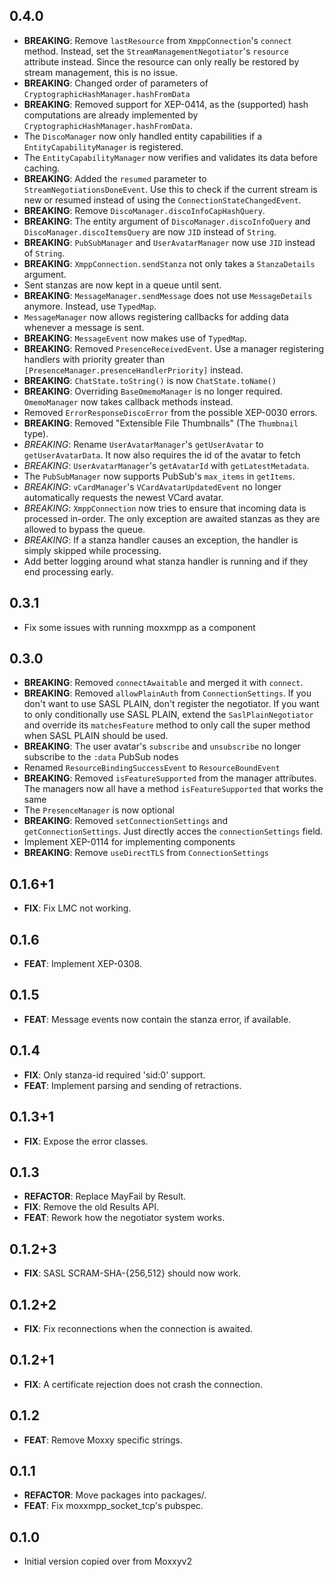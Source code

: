 ## 0.4.0

- **BREAKING**: Remove `lastResource` from `XmppConnection`'s `connect` method. Instead, set the `StreamManagementNegotiator`'s `resource` attribute instead. Since the resource can only really be restored by stream management, this is no issue.
- **BREAKING**: Changed order of parameters of `CryptographicHashManager.hashFromData`
- **BREAKING**: Removed support for XEP-0414, as the (supported) hash computations are already implemented by `CryptographicHashManager.hashFromData`.
- The `DiscoManager` now only handled entity capabilities if a `EntityCapabilityManager` is registered.
- The `EntityCapabilityManager` now verifies and validates its data before caching.
- **BREAKING**: Added the `resumed` parameter to `StreamNegotiationsDoneEvent`. Use this to check if the current stream is new or resumed instead of using the `ConnectionStateChangedEvent`.
- **BREAKING**: Remove `DiscoManager.discoInfoCapHashQuery`.
- **BREAKING**: The entity argument of `DiscoManager.discoInfoQuery` and `DiscoManager.discoItemsQuery` are now `JID` instead of `String`.
- **BREAKING**: `PubSubManager` and `UserAvatarManager` now use `JID` instead of `String`.
- **BREAKING**: `XmppConnection.sendStanza` not only takes a `StanzaDetails` argument.
- Sent stanzas are now kept in a queue until sent.
- **BREAKING**: `MessageManager.sendMessage` does not use `MessageDetails` anymore. Instead, use `TypedMap`.
- `MessageManager` now allows registering callbacks for adding data whenever a message is sent.
- **BREAKING**: `MessageEvent` now makes use of `TypedMap`.
- **BREAKING**: Removed `PresenceReceivedEvent`. Use a manager registering handlers with priority greater than `[PresenceManager.presenceHandlerPriority]` instead.
- **BREAKING**: `ChatState.toString()` is now `ChatState.toName()`
- **BREAKING**: Overriding `BaseOmemoManager` is no longer required. `OmemoManager` now takes callback methods instead.
- Removed `ErrorResponseDiscoError` from the possible XEP-0030 errors.
- **BREAKING**: Removed "Extensible File Thumbnails" (The `Thumbnail` type).
- *BREAKING*: Rename `UserAvatarManager`'s `getUserAvatar` to `getUserAvatarData`. It now also requires the id of the avatar to fetch
- *BREAKING*: `UserAvatarManager`'s `getAvatarId` with `getLatestMetadata`.
- The `PubSubManager` now supports PubSub's `max_items` in `getItems`.
- *BREAKING*: `vCardManager`'s `VCardAvatarUpdatedEvent` no longer automatically requests the newest VCard avatar.
- *BREAKING*: `XmppConnection` now tries to ensure that incoming data is processed in-order. The only exception are awaited stanzas as they are allowed to bypass the queue.
- *BREAKING*: If a stanza handler causes an exception, the handler is simply skipped while processing.
- Add better logging around what stanza handler is running and if they end processing early.

## 0.3.1

- Fix some issues with running moxxmpp as a component

## 0.3.0

- **BREAKING**: Removed `connectAwaitable` and merged it with `connect`.
- **BREAKING**: Removed `allowPlainAuth` from `ConnectionSettings`. If you don't want to use SASL PLAIN, don't register the negotiator. If you want to only conditionally use SASL PLAIN, extend the `SaslPlainNegotiator` and override its `matchesFeature` method to only call the super method when SASL PLAIN should be used.
- **BREAKING**: The user avatar's `subscribe` and `unsubscribe` no longer subscribe to the `:data` PubSub nodes
- Renamed `ResourceBindingSuccessEvent` to `ResourceBoundEvent`
- **BREAKING**: Removed `isFeatureSupported` from the manager attributes. The managers now all have a method `isFeatureSupported` that works the same
- The `PresenceManager` is now optional
- **BREAKING**: Removed `setConnectionSettings` and `getConnectionSettings`. Just directly acces the `connectionSettings` field.
- Implement XEP-0114 for implementing components
- **BREAKING**: Remove `useDirectTLS` from `ConnectionSettings`

## 0.1.6+1

 - **FIX**: Fix LMC not working.

## 0.1.6

 - **FEAT**: Implement XEP-0308.

## 0.1.5

 - **FEAT**: Message events now contain the stanza error, if available.

## 0.1.4

 - **FIX**: Only stanza-id required 'sid:0' support.
 - **FEAT**: Implement parsing and sending of retractions.

## 0.1.3+1

 - **FIX**: Expose the error classes.

## 0.1.3

 - **REFACTOR**: Replace MayFail by Result.
 - **FIX**: Remove the old Results API.
 - **FEAT**: Rework how the negotiator system works.

## 0.1.2+3

 - **FIX**: SASL SCRAM-SHA-{256,512} should now work.

## 0.1.2+2

 - **FIX**: Fix reconnections when the connection is awaited.

## 0.1.2+1

 - **FIX**: A certificate rejection does not crash the connection.

## 0.1.2

 - **FEAT**: Remove Moxxy specific strings.

## 0.1.1

 - **REFACTOR**: Move packages into packages/.
 - **FEAT**: Fix moxxmpp_socket_tcp's pubspec.

## 0.1.0

- Initial version copied over from Moxxyv2
